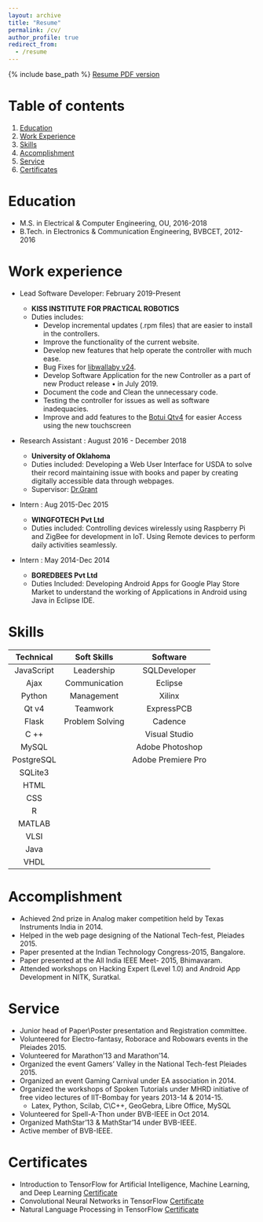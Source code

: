 ```yaml
---
layout: archive
title: "Resume"
permalink: /cv/
author_profile: true
redirect_from:
  - /resume
---
```


{% include base_path %}
[Resume PDF version](https://prithvirajkadiyala.github.io/files/Resume_PrithvirajKadiyala.pdf)

# Table of contents
1. [Education](#education)
2. [Work Experience](#work-experience)
3. [Skills](#skills)
4. [Accomplishment](#accomplishment)
5. [Service](#service)
6. [Certificates](#certificates)

Education
======
* M.S. in Electrical & Computer Engineering, OU, 2016-2018
* B.Tech. in Electronics & Communication Engineering, BVBCET, 2012-2016

Work experience
======
* Lead Software Developer: February 2019-Present
  * **KISS INSTITUTE FOR PRACTICAL ROBOTICS**
  * Duties includes:
    * Develop incremental updates (.rpm files) that are easier to install in the controllers.
    * Improve the functionality of the current website.
    * Develop new features that help operate the controller with much ease.
    * Bug Fixes for [libwallaby v24](https://github.com/kipr/wallaby).
    * Develop Software Application for the new Controller as a part of new Product release • in July 2019.
    * Document the code and Clean the unnecessary code.
    * Testing the controller for issues as well as software inadequacies.
    * Improve and add features to the [Botui Qtv4](https://github.com/kipr/botui) for easier Access using the new touchscreen

* Research Assistant : August 2016 - December 2018
  * **University of Oklahoma**
  * Duties included: Developing a Web User Interface for USDA to solve their record maintaining issue with books and paper by creating digitally accessible data through webpages.
  * Supervisor: [Dr.Grant](http://www.christangrant.com/)
  
* Intern : Aug 2015-Dec 2015
  * **WINGFOTECH Pvt Ltd**
  * Duties included: Controlling devices wirelessly using Raspberry Pi and ZigBee for development in IoT. Using Remote devices to perform daily activities seamlessly.
  
* Intern : May 2014-Dec 2014
  * **BOREDBEES Pvt Ltd**
  * Duties Included: Developing Android Apps for Google Play Store Market to understand the working of Applications in Android using Java in Eclipse IDE.
  
  
Skills
======

| Technical     | Soft Skills  | Software       |
|:-------------:|:------------:|:--------------:|
| JavaScript    | Leadership   | SQLDeveloper   |
| Ajax          | Communication| Eclipse        |
| Python        | Management   | Xilinx         |
| Qt v4         | Teamwork     | ExpressPCB     |
| Flask         | Problem Solving| Cadence      |
| C ++          |              | Visual Studio  |
| MySQL         |              | Adobe Photoshop|
| PostgreSQL    |              | Adobe Premiere Pro |
| SQLite3       |              |                |
| HTML          |              |                |
| CSS           |              |                |
| R             |              |                |
| MATLAB        |              |                |
| VLSI          |              |                |
| Java          |              |                |
| VHDL          |              |                |
 
 
Accomplishment
======
  * Achieved 2nd prize in Analog maker competition held by Texas Instruments India in 2014.
  * Helped in the web page designing of the National Tech-fest, Pleiades 2015.
  * Paper presented at the Indian Technology Congress-2015, Bangalore.
  * Paper presented at the All India IEEE Meet- 2015, Bhimavaram.
  * Attended workshops on Hacking Expert (Level 1.0) and Android App Development in NITK, Suratkal.
 
 
Service
======

  * Junior head of Paper\Poster presentation and Registration committee.
  * Volunteered for Electro-fantasy, Roborace and Robowars events in the Pleiades 2015.
  * Volunteered for Marathon’13 and Marathon’14.
  * Organized the event Gamers’ Valley in the National Tech-fest Pleiades 2015.
  * Organized an event Gaming Carnival under EA association in 2014.
  * Organized the workshops of Spoken Tutorials under MHRD initiative of free video lectures of IIT-Bombay for years 2013-14 & 2014-15.
    * Latex, Python, Scilab, C\C++, GeoGebra, Libre Office, MySQL
  * Volunteered for Spell-A-Thon under BVB-IEEE in Oct 2014.
  * Organized MathStar’13 & MathStar’14 under BVB-IEEE.
  * Active member of BVB-IEEE.

Certificates
============

  * Introduction to TensorFlow for Artificial Intelligence, Machine Learning, and Deep Learning [Certificate](https://www.coursera.org/account/accomplishments/certificate/53HJY2QYEG3B)
  * Convolutional Neural Networks in TensorFlow [Certificate](https://www.coursera.org/account/accomplishments/certificate/AZAUNGGYUKGL)
  * Natural Language Processing in TensorFlow [Certificate](https://www.coursera.org/account/accomplishments/certificate/3UL8UR28Y3NT)
